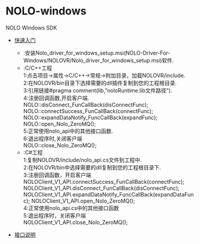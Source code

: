 # NOLO-windows
NOLO Windows SDK

- [快速入门](./nolo/documents/GetStarted_CN.md)    
    * :安装Nolo_driver_for_windows_setup.msi(NOLO-Driver-For-Windows/NOLOVR/Nolo_driver_for_windows_setup.msi)软件.
    * :C/C++工程  
        1:点击项目->属性->C/C++->常规->附加目录，加载NOLOVR/include.  
        2:在NOLOVR/bin目录下选择需要的dll插件复制到您的工程根目录.  
        3:引用链接#pragma comment(lib,"noloRuntime.lib文件路径").  
        4:注册回调函数,开启客户端.  
        NOLO::disConnect_FunCallBack(disConnectFunc);  
        NOLO::connectSuccess_FunCallBack(connectFunc);  
        NOLO::expandDataNotify_FuncCallBack(expandFunc);  
        NOLO::open_Nolo_ZeroMQ();  
        5:正常使用nolo_api中的其他接口函数.  
        6:退出程序时,关闭客户端  
         NOLO::close_Nolo_ZeroMQ();  
    * :C#工程  
        1:复制NOLOVR/include/nolo_api.cs文件到工程中.  
        2:在NOLOVR/bin中选择需要的dll复制到您的工程根目录下.  
        3:注册回调函数，开启客户端  
        NOLOClient_V1_API.connectSuccess_FunCallBack(connectFunc);
        NOLOClient_V1_API.disConnect_FunCallBack(disConnectFunc);
        NOLOClient_V1_API.expandDataNotify_FuncCallBack(expandDataFunc);
        NOLOClient_V1_API.open_Nolo_ZeroMQ();  
        4:正常使用nolo_api.cs中的其他接口函数  
        5:退出程序时，关闭客户端  
        NOLOClient_V1_API.close_Nolo_ZeroMQ();

        
- [接口说明](https://github.com/LYRobotix/NOLO-Windows-SDK/wiki)
#